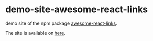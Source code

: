 # demo-site-awesome-react-links

demo site of the npm package [awesome-react-links](https://github.com/drex44/awesome-react-links).

The site is available on [here](https://awesome-react-links.surge.sh).
